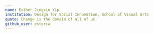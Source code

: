 ```yaml
---
name: Esther Jingxin Yip
institution: Design for Social Innovation, School of Visual Arts
quote: Change is the domain of all of us.
github_user: estoria
---
```

